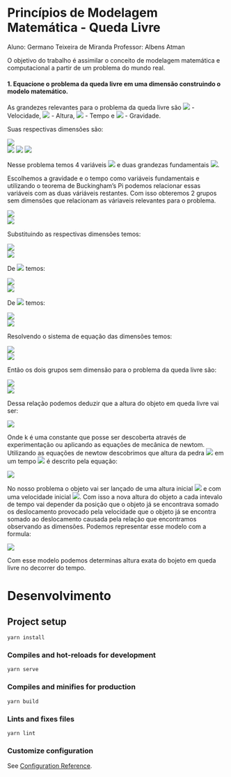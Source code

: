 # Princípios de Modelagem Matemática - Queda Livre
Aluno: Germano Teixeira de Miranda
Professor: Albens Atman

O objetivo do trabalho é assimilar o conceito de modelagem matemática e computacional a partir de um problema do mundo real.

#### 1. Equacione o problema da queda livre em uma dimensão construindo o modelo matemático.

As grandezes relevantes para o problema da queda livre são <img src="https://render.githubusercontent.com/render/math?math=V"> - Velocidade, <img src="https://render.githubusercontent.com/render/math?math=h"> - Altura, <img src="https://render.githubusercontent.com/render/math?math=t"> - Tempo e <img src="https://render.githubusercontent.com/render/math?math=g"> - Gravidade. 

Suas respectivas dimensões são:

<img src="https://render.githubusercontent.com/render/math?math=[V] = \frac L T "> \
<img src="https://render.githubusercontent.com/render/math?math=[h] = L ">
<img src="https://render.githubusercontent.com/render/math?math=[t] = T ">
<img src="https://render.githubusercontent.com/render/math?math=[g] = \frac L {T^2} ">

Nesse problema temos 4 variáveis <img src="https://render.githubusercontent.com/render/math?math=(V,h,t,g)"> e duas grandezas fundamentais <img src="https://render.githubusercontent.com/render/math?math=(T,L)">.

Escolhemos a gravidade e o tempo como variáveis fundamentais e utilizando o teorema de Buckingham’s Pi podemos relacionar essas variáveis com as duas váriáveis restantes. Com isso obteremos 2 grupos sem dimensões que relacionam as váriaveis relevantes para o problema.

<img src="https://render.githubusercontent.com/render/math?math=\prod_1 = V^{a_1} t^{b_1} g"> \
<img src="https://render.githubusercontent.com/render/math?math=\prod_2 = V^{a_2} t^{b_2} h">

Substituindo as respectivas dimensões temos:

<img src="https://render.githubusercontent.com/render/math?math=\prod_1 = (LT^{-2})^{a_1} T^{b_1} LT^{-1}"> \
<img src="https://render.githubusercontent.com/render/math?math=\prod_2 = (LT^{-2})^{a_2} T^{b_2} L"> 

De <img src="https://render.githubusercontent.com/render/math?math=\prod_1"> temos:

<img src="https://render.githubusercontent.com/render/math?math=L: a_1 %2B 1 = 0 "> \
<img src="https://render.githubusercontent.com/render/math?math=T: -2a_1 %2B b_1 - 1 = 0 ">

De <img src="https://render.githubusercontent.com/render/math?math=\prod_2"> temos:

<img src="https://render.githubusercontent.com/render/math?math=L: a_2 %2B 1 = 0 "> \
<img src="https://render.githubusercontent.com/render/math?math=T: -2a_2 %2B b_2 = 0 ">

Resolvendo o sistema de equação das dimensões temos:

<img src="https://render.githubusercontent.com/render/math?math=a_1 = -1, b_1 = -1"> \
<img src="https://render.githubusercontent.com/render/math?math=a_2 = -1, b_2 = -2">

Então os dois grupos sem dimensão para o problema da queda livre são:

<img src="https://render.githubusercontent.com/render/math?math=\prod_1 = (\frac{v}{gt})"> \
<img src="https://render.githubusercontent.com/render/math?math=\prod_2 = (\frac{h}{gt^2})"> 

Dessa relação podemos deduzir que a altura do objeto em queda livre vai ser:

<img src="https://render.githubusercontent.com/render/math?math=h = k gt^2"> <br>

Onde k é uma constante que posse ser descoberta através de experimentação ou aplicando as equações de mecânica de newtom. Utilizando as equações de newtow descobrimos que altura da pedra <img src="https://render.githubusercontent.com/render/math?math=h"> em um tempo <img src="https://render.githubusercontent.com/render/math?math=t"> é descrito pela equação:

<img src="https://render.githubusercontent.com/render/math?math=h = \frac{1}{2}gt^2"> <br>

No nosso problema o objeto vai ser lançado de uma altura inicial <img src="https://render.githubusercontent.com/render/math?math=h_0"> e com uma velocidade inicial <img src="https://render.githubusercontent.com/render/math?math=v_0">. Com isso a nova altura do objeto a cada intevalo de tempo vai depender da posição que o objeto já se encontrava somado os deslocamento provocado pela velocidade que o objeto já se encontra somado ao deslocamento causada pela relação que encontramos observando as dimensões. Podemos representar esse modelo com a formula:

<img src="https://render.githubusercontent.com/render/math?math=h = h_0 %2B v_0t %2B \frac{1}{2}gt^2">

Com esse modelo podemos determinas altura exata do bojeto em queda livre no decorrer do tempo.

# Desenvolvimento

## Project setup
```
yarn install
```

### Compiles and hot-reloads for development
```
yarn serve
```

### Compiles and minifies for production
```
yarn build
```

### Lints and fixes files
```
yarn lint
```

### Customize configuration
See [Configuration Reference](https://cli.vuejs.org/config/).
